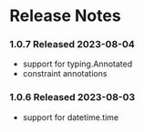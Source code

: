 # Release Notes

### 1.0.7 Released 2023-08-04

* support for typing.Annotated
* constraint annotations

### 1.0.6 Released 2023-08-03

* support for datetime.time